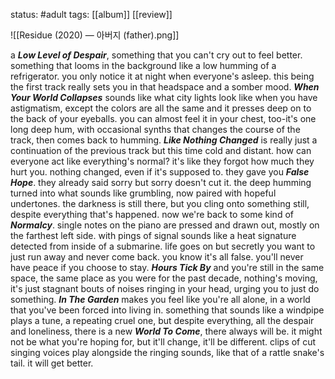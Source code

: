 status: #adult 
tags: [[album]] [[review]] 

![[Residue (2020) — 아버지 (father).png]]

a ***Low Level of Despair***, something that you can't cry out to feel better. something that looms in the background like a low humming of a refrigerator. you only notice it at night when everyone's asleep. this being the first track really sets you in that headspace and a somber mood. ***When Your World Collapses*** sounds like what city lights look like when you have astigmatism, except the colors are all the same and it presses deep on to the back of your eyeballs. you can almost feel it in your chest, too-it's one long deep hum, with occasional synths that changes the course of the track, then comes back to humming. ***Like Nothing Changed*** is really just a continuation of the previous track but this time cold and distant. how can everyone act like everything's normal? it's like they forgot how much they hurt you. nothing changed, even if it's supposed to. they gave you ***False Hope***. they already said sorry but sorry doesn't cut it. the deep humming turned into what sounds like grumbling, now paired with hopeful undertones. the darkness is still there, but you cling onto something still, despite everything that's happened. now we're back to some kind of ***Normalcy***. single notes on the piano are pressed and drawn out, mostly on the farthest left side. with pings of signal sounds like a heat signature detected from inside of a submarine. life goes on but secretly you want to just run away and never come back. you know it's all false. you'll never have peace if you choose to stay. ***Hours Tick By*** and you're still in the same space, the same place as you were for the past decade, nothing's moving, it's just stagnant bouts of noises ringing in your head, urging you to just do something. ***In The Garden*** makes you feel like you're all alone, in a world that you've been forced into living in. something that sounds like a windpipe plays a tune, a repeating cruel one, but despite everything, all the despair and loneliness, there is a new ***World To Come***, there always will be. it might not be what you're hoping for, but it'll change, it'll be different. clips of cut singing voices play alongside the ringing sounds, like that of a rattle snake's tail. it will get better.